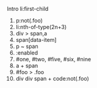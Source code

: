 Intro li:first-child
1. p:not(.foo)
2. li:nth-of-type(2n+3)
3. div > span,a
4. span[data-item]
5. p ~ span
6. :enabled
7. #one, #two, #five, #six, #nine
8. a + span
9. #foo > .foo
10. div div span + code:not(.foo)
